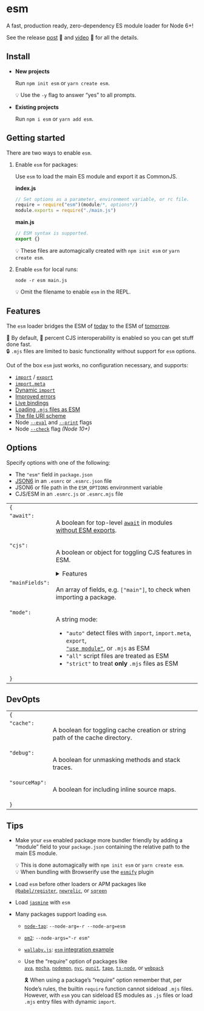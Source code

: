 # esm

A fast, production ready, zero-dependency ES module loader for Node 6+!

See the release [post](https://medium.com/web-on-the-edge/tomorrows-es-modules-today-c53d29ac448c)
:book: and [video](https://www.youtube.com/watch?v=JcZ-FzfDq8A#t=5) :movie_camera:
for all the details.

Install
---

* __New projects__

  Run `npm init esm` or `yarn create esm`.

  :bulb: Use the `-y` flag to answer “yes” to all prompts.

* __Existing projects__

  Run `npm i esm` or `yarn add esm`.

Getting started
---

There are two ways to enable `esm`.

1. Enable `esm` for packages:

   Use `esm` to load the main ES module and export it as CommonJS.

    __index.js__
    ```js
    // Set options as a parameter, environment variable, or rc file.
    require = require("esm")(module/*, options*/)
    module.exports = require("./main.js")
    ```
    __main.js__
    ```js
    // ESM syntax is supported.
    export {}
    ```
    :bulb: These files are automagically created with `npm init esm` or `yarn create esm`.

2. Enable `esm` for local runs:

    ```shell
    node -r esm main.js
    ```
    :bulb: Omit the filename to enable `esm` in the REPL.

Features
---

The `esm` loader bridges the ESM of [today](https://babeljs.io/) to the
ESM of [tomorrow](https://github.com/nodejs/modules).

:clap: By default, :100: percent CJS interoperability is enabled so you can get stuff done fast.<br>
:lock: `.mjs` files are limited to basic functionality without support for `esm` options.

Out of the box `esm` just works, no configuration necessary, and supports:

* [`import`](https://ponyfoo.com/articles/es6-modules-in-depth#import) / [`export`](https://ponyfoo.com/articles/es6-modules-in-depth#export)
* [`import.meta`](https://github.com/tc39/proposal-import-meta)
* [Dynamic `import`](https://github.com/tc39/proposal-dynamic-import)
* [Improved errors](https://github.com/standard-things/esm/wiki/improved-errors)
* [Live bindings](https://ponyfoo.com/articles/es6-modules-in-depth#bindings-not-values)
* [Loading `.mjs` files as ESM](https://github.com/nodejs/node-eps/blob/master/002-es-modules.md#32-determining-if-source-is-an-es-module)
* [The file URI scheme](https://en.wikipedia.org/wiki/File_URI_scheme)
* Node [`--eval`](https://nodejs.org/api/cli.html#cli_e_eval_script) and [`--print`](https://nodejs.org/api/cli.html#cli_p_print_script) flags
* Node [`--check`](https://nodejs.org/api/cli.html#cli_c_check) flag _(Node 10+)_

Options
---

Specify options with one of the following:

* The `"esm"` field in `package.json`
* [JSON6](https://github.com/d3x0r/json6) in an `.esmrc` or `.esmrc.json` file
* JSON6 or file path in the `ESM_OPTIONS` environment variable
* CJS/ESM in an `.esmrc.js` or `.esmrc.mjs` file

<table>
<tr>
  <td colspan="2"><code>{</code></td>
</tr>
<tr>
  <td valign="top"><code>"await":</code></td>
  <td>
    <p>A boolean for top-level <a href="https://node.green/#ES2017-features-async-functions-await"><code>await</code></a> in modules <a href="https://github.com/mylesborins/proposal-top-level-await/#optional-constraint-top-level-await-can-only-be-used-in-modules-without-exports">without ESM exports</a>.</p>
  </td>
</tr>
<tr>
  <td valign="top"><code>"cjs":</code></td>
  <td>
    <p>A boolean or object for toggling CJS features in ESM.</p>
    <details>
      <summary>Features</summary>
      <table>
      <tr>
        <td colspan="2"><code>{</code></td>
      </tr>
      <tr>
        <td valign="top"><code>"cache":</code></td>
        <td>
          <p>A boolean for storing ES modules in <code>require.cache</code>.</p>
        </td>
      </tr>
      <tr>
        <td valign="top"><code>"extensions":</code></td>
        <td>
          <p>A boolean for respecting <code>require.extensions</code> in ESM.</p>
        </td>
      </tr>
      <tr>
        <td valign="top"><code>"interop":</code></td>
        <td>
          <p>A boolean for <code>__esModule</code> interoperability.</p>
        </td>
      </tr>
      <tr>
        <td valign="top"><code>"mutableNamespace":</code></td>
        <td>
          <p>A boolean for mutable <a href="https://ponyfoo.com/articles/es6-modules-in-depth#import-all-the-things">namespace objects</a>.</p>
        </td>
      </tr>
      <tr>
        <td valign="top"><code>"namedExports":</code></td>
        <td>
          <p>A boolean for <a href="https://ponyfoo.com/articles/es6-modules-in-depth#importing-named-exports">importing named exports</a> of CJS modules.</p>
        </td>
      </tr>
      <tr>
        <td valign="top"><code>"paths":</code></td>
        <td>
          <p>A boolean for following CJS <a href="https://github.com/nodejs/node-eps/blob/master/002-es-modules.md#432-removal-of-non-local-dependencies">path rules</a> in ESM.</p>
        </td>
      </tr>
      <tr>
        <td valign="top"><code>"vars":</code></td>
        <td>
          <p>A boolean for <code>__dirname</code>, <code>__filename</code>, and <code>require</code> in ESM.</p>
        </td>
      </tr>
      <tr>
        <td colspan="2"><code>}</code></td>
      </tr>
      </table>
    </details>
  </td>
</tr>
<tr>
  <td valign="top"><code>"mainFields":</code></td>
  <td>
    <p>An array of fields, e.g. <code>["main"]</code>, to check when importing a package.</p>
  </td>
</tr>
<tr>
  <td valign="top"><code>"mode":</code></td>
  <td>
    <p>A string mode:</p>
    <ul>
      <li><code>"auto"</code> detect files with <code>import</code>, <code>import.meta</code>, <code>export</code>,<br><a href="https://github.com/tc39/proposal-modules-pragma"><code>"use module"</code></a>, or <code>.mjs</code> as ESM</li>
      <li><code>"all"</code> script files are treated as ESM</li>
      <li><code>"strict"</code> to treat <strong>only</strong> <code>.mjs</code> files as ESM</li>
    </ul>
  </td>
</tr>
<tr>
  <td colspan="2"><code>}</code></td>
</tr>
</table>

DevOpts
---

<table>
<tr>
  <td colspan="2"><code>{</code></td>
</tr>
<tr>
  <td valign="top"><code>"cache":</code></td>
  <td>
    <p>A boolean for toggling cache creation or string path of the cache directory.</p>
  </td>
</tr>
<tr>
  <td valign="top"><code>"debug":</code></td>
  <td>
    <p>A boolean for unmasking methods and stack traces.</p>
  </td>
</tr>
<tr>
  <td valign="top"><code>"sourceMap":</code></td>
  <td>
    <p>A boolean for including inline source maps.</p>
  </td>
</tr>
<tr>
  <td colspan="2"><code>}</code></td>
</tr>
</table>

Tips
---

* Make your `esm` enabled package more bundler friendly by adding a “module”
  field to your `package.json` containing the relative path to the main ES module.

  :bulb: This is done automagically with `npm init esm` or `yarn create esm`.<br>
  :bulb: When bundling with Browserify use the [`esmify`](https://github.com/mattdesl/esmify) plugin

* Load `esm` before other loaders or APM packages like<br>
  [`@babel/register`](https://github.com/babel/babel/tree/master/packages/babel-register),
  [`newrelic`](https://github.com/newrelic/node-newrelic), or
  [`sqreen`](https://docs.sqreen.io/sqreen-for-nodejs/getting-started-2/)

* Load [`jasmine`](https://jasmine.github.io/setup/nodejs.html#a-simple-example-using-the-library) with `esm`

* Many packages support loading `esm`.
  * [`node-tap`](http://www.node-tap.org/cli/): `--node-arg=-r --node-arg=esm`
  * [`pm2`](http://pm2.keymetrics.io/docs/usage/quick-start/#options): `--node-args="-r esm"`
  * [`wallaby.js`](https://wallabyjs.com/docs/): [`esm` integration example](https://wallabyjs.com/docs/integration/node.html#es-modules)
  * Use the “require” option of packages like<br>
    [`ava`](https://github.com/avajs/ava/blob/master/docs/recipes/es-modules.md),
    [`mocha`](https://mochajs.org/#-r---require-module-name),
    [`nodemon`](https://github.com/remy/nodemon),
    [`nyc`](https://github.com/istanbuljs/nyc#require-additional-modules),
    [`qunit`](https://github.com/qunitjs/qunit/releases/tag/2.6.0),
    [`tape`](https://github.com/substack/tape#preloading-modules),
    [`ts-node`](https://github.com/TypeStrong/ts-node#cli-options), or
    [`webpack`](https://webpack.js.org/api/cli/#config-options)

    :reminder_ribbon: When using a package’s “require” option remember that,
    per Node’s rules, the builtin `require` function cannot sideload `.mjs` files.
    However, with `esm` you can sideload ES modules as `.js` files or load `.mjs`
    entry files with dynamic `import`.

